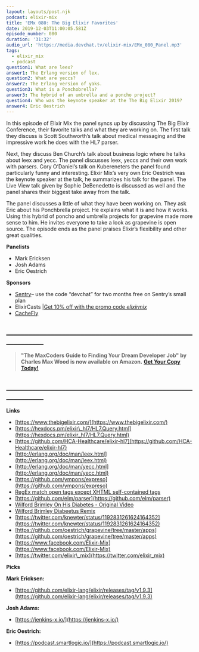 ```yaml
---
layout: layouts/post.njk
podcast: elixir-mix
title: 'EMx 080: The Big Elixir Favorites'
date: 2019-12-03T11:00:05.581Z
episode_number: 080
duration: '31:32'
audio_url: 'https://media.devchat.tv/elixir-mix/EMx_080_Panel.mp3'
tags:
  - elixir_mix
  - podcast
question1: What are leex?
answer1: The Erlang version of lex.
question2: What are yeccs?
answer2: The Erlang version of yaks.
question3: What is a Ponchobrella?
answer3: The hybrid of an umbrella and a poncho project?
question4: Who was the keynote speaker at the The Big Elixir 2019?
answer4: Eric Oestrich
---
```

In this episode of Elixir Mix the panel syncs up by discussing The Big Elixir Conference, their favorite talks and what they are working on. The first talk they discuss is Scott Southworth’s talk about medical messaging and the impressive work he does with the HL7 parser. 

Next, they discuss Ben Church’s talk about business logic where he talks about leex and yecc. The panel discusses leex, yeccs and their own work with parsers. Cory O’Daniel’s talk on Kubereneters the panel found particularly funny and interesting. Elixir Mix’s very own Eric Oestrich was the keynote speaker at the talk, he summarizes his talk for the panel. The Live View talk given by Sophie DeBenedetto is discussed as well and the panel shares their biggest take away from the talk. 

The panel discusses a little of what they have been working on. They ask Eric about his Ponchbrella project. He explains what it is and how it works. Using this hybrid of poncho and umbrella projects for grapevine made more sense to him. He invites everyone to take a look as grapevine is open source. The episode ends as the panel praises Elixir’s flexibility and other great qualities. 


**Panelists**

- Mark Ericksen
- Josh Adams
- Eric Oestrich

**Sponsors**

- [Sentry](http://sentry.io/)– use the code “devchat” for two months free on Sentry’s small plan
- ElixirCasts |[Get 10% off with the promo code ](https://elixircasts.io/)[_elixirmix_](https://elixircasts.io/)
- [CacheFly](https://www.cachefly.com/)

## **\_\_\_\_\_\_\_\_\_\_\_\_\_\_\_\_\_\_\_\_\_\_\_\_\_\_\_\_\_\_\_\_\_\_\_\_\_\_\_\_\_\_\_\_\_\_\_\_\_\_\_\_\_\_\_\_\_\_\_\_**

> **"The MaxCoders Guide to Finding Your Dream Developer Job" by Charles Max Wood is now available on Amazon.**  [**Get Your Copy Today!**](https://www.amazon.com/gp/product/B081MBL5C9/ref=as_li_ss_tl?ie=UTF8&linkCode=sl1&tag=devchattv-20&linkId=9d61363241636e2546ef46abba198746&language=en_US)

## **\_\_\_\_\_\_\_\_\_\_\_\_\_\_\_\_\_\_\_\_\_\_\_\_\_\_\_\_\_\_\_\_\_\_\_\_\_\_\_\_\_\_\_\_\_\_\_\_\_\_\_\_\_\_\_\_\_\_\_\_**

**Links**

- [https://www.thebigelixir.com/](https://www.thebigelixir.com/)
- [https://hexdocs.pm/elixir\_hl7/HL7.Query.html](https://hexdocs.pm/elixir_hl7/HL7.Query.html)
- [https://github.com/HCA-Healthcare/elixir-hl7](https://github.com/HCA-Healthcare/elixir-hl7)
- [http://erlang.org/doc/man/leex.html](http://erlang.org/doc/man/leex.html)
- [http://erlang.org/doc/man/yecc.html](http://erlang.org/doc/man/yecc.html)
- [https://github.com/ympons/expreso](https://github.com/ympons/expreso)
- [RegEx match open tags except XHTML self-contained tags](https://stackoverflow.com/questions/1732348/regex-match-open-tags-except-xhtml-self-contained-tags)
- [https://github.com/elm/parser](https://github.com/elm/parser)
- [Wilford Brimley On His Diabetes - Original Video](https://www.youtube.com/watch?v=kFIsoq63lwo)
- [Wilford Brimley Diabeetus Remix](https://www.youtube.com/watch?v=2hNu1I9r_1A)
- [https://twitter.com/knewter/status/1192831261624164352](https://twitter.com/knewter/status/1192831261624164352)
- [https://github.com/oestrich/grapevine/tree/master/apps](https://github.com/oestrich/grapevine/tree/master/apps)
- [https://www.facebook.com/Elixir-Mix](https://www.facebook.com/Elixir-Mix)
- [https://twitter.com/elixir\_mix](https://twitter.com/elixir_mix)

**Picks**

**Mark Ericksen:**

- [https://github.com/elixir-lang/elixir/releases/tag/v1.9.3](https://github.com/elixir-lang/elixir/releases/tag/v1.9.3)

**Josh Adams:**

- [https://jenkins-x.io/](https://jenkins-x.io/)

**Eric Oestrich:**

- [https://podcast.smartlogic.io/](https://podcast.smartlogic.io/)
